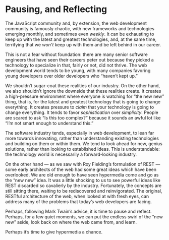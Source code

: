 # Pausing, and Reflecting

The JavaScript community and, by extension, the web development community is famously chaotic, with new frameworks and technologies emerging monthly, and sometimes even _weekly_. It can be exhausting to keep up with the latest and greatest technologies, and, at the same time, terrifying that we _won’t_ keep up with them and be left behind in our career.

This is not a fear without foundation: there are many senior software engineers that have seen their careers peter out because they picked a technology to specialize in that, fairly or not, did not thrive. The web development world tends to be young, with many companies favoring young developers over older developers who “haven’t kept up.”

We shouldn’t sugar-coat these realities of our industry. On the other hand, we also shouldn’t ignore the downside that these realities create. It creates a high-pressure environment where everyone is watching for “the new new” thing, that is, for the latest and greatest technology that is going to change everything. It creates pressure to _claim_ that your technology is going to change everything. It tends to favor _sophistication_ over _simplicity_. People are scared to ask “Is this too complex?” because it sounds an awful lot like “I’m not smart enough to understand this.”

The software industry tends, especially in web development, to lean far more towards innovating, rather than understanding existing technologies and building on them or within them. We tend to look ahead for new, genius solutions, rather than looking to established ideas. This is understandable: the technology world is necessarily a forward-looking industry.

On the other hand — as we saw with Roy Fielding’s formulation of REST — some early architects of the web had some great ideas which have been overlooked. We are old enough to have seen hypermedia come and go as the “new new” idea. It was a little shocking to us to see powerful ideas like REST discarded so cavalierly by the industry. Fortunately, the concepts are still sitting there, waiting to be rediscovered and reinvigorated. The original, RESTful architecture of the web, when looked at with fresh eyes, can address many of the problems that today’s web developers are facing.

Perhaps, following Mark Twain’s advice, it is time to pause and reflect. Perhaps, for a few quiet moments, we can put the endless swirl of the “new new” aside, look back on where the web came from, and learn.

Perhaps it’s time to give hypermedia a chance.